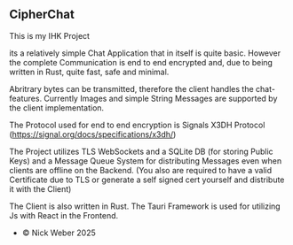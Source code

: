 ## CipherChat

This is my IHK Project

its a relatively simple Chat Application that
in itself is quite basic.
However the complete Communication is end to end encrypted
and, due to being written in Rust, quite fast, safe and minimal.

Abritrary bytes can be transmitted, therefore the client handles the chat-features. Currently Images and simple String Messages are supported by the client implementation.

The Protocol used for end to end encryption is 
Signals X3DH Protocol (https://signal.org/docs/specifications/x3dh/)

The Project utilizes TLS WebSockets and a SQLite DB (for storing Public Keys) and a Message Queue System for distributing Messages even when clients are offline on the Backend. (You also are required to have a valid Certificate due to TLS or generate a self signed cert yourself and distribute it with the Client)

The Client is also written in Rust. The Tauri Framework is used for utilizing Js with React in the Frontend.

- © Nick Weber 2025